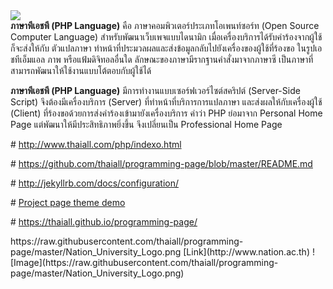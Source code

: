 <script type="text/javascript" src="//platform-api.sharethis.com/js/sharethis.js#property=595e42a478d7bf0011d432c7&product=inline-share-buttons"></script>
<!-- 
link type="text/css" rel="stylesheet" href="https://raw.githubusercontent.com/thaiall/programming-page/master/css/rsp62.css" 
-->
<p style="margin:0px 0px 0px 0px;"><a href="http://www.thaiall.com/blog/"><img src="green_eye.jpg" border="0" /></a></p>

<script src="menu.js"></script>

<p style="margin:0px 0px 0px 0px;"><b>ภาษาพีเอชพี (PHP Language)</b> คือ ภาษาคอมพิวเตอร์ประเภทโอเพนท์ซอร์ท (Open Source Computer Language) สำหรับพัฒนาเว็บเพจแบบไดนามิก เมื่อเครื่องบริการได้รับคำร้องจากผู้ใช้ก็จะส่งให้กับ ตัวแปลภาษา ทำหน้าที่ประมวลผลและส่งข้อมูลกลับไปยังเครื่องของผู้ใช้ที่ร้องขอ ในรูปเอชทีเอ็มแอล ภาพ หรือแฟ้มดิจิทอลอื่นใด ลักษณะของภาษามีรากฐานคำสั่งมาจากภาษาซี เป็นภาษาที่สามารถพัฒนาให้ใช้งานแบบโต้ตอบกับผู้ใช้ได้ </p>
<p><b>ภาษาพีเอชพี (PHP Language)</b> มีการทำงานแบบเซอร์ฟเวอร์ไซต์สคริปต์ (Server-Side Script) จึงต้องมีเครื่องบริการ (Server) ที่ทำหน้าที่บริการการแปลภาษา และส่งผลให้กับเครื่องผู้ใช้ (Client) ที่ร้องขอด้วยการส่งคำร้องเข้ามายังเครื่องบริการ คำว่า PHP ย่อมาจาก Personal Home Page แต่พัฒนาให้มีประสิทธิภาพยิ่งขึ้น จึงเปลี่ยนเป็น Professional Home Page</p>
<p># <a href="http://www.thaiall.com/php/indexo.html">http://www.thaiall.com/php/indexo.html</a></p>
<p># <a href="https://github.com/thaiall/programming-page/blob/master/README.md">https://github.com/thaiall/programming-page/blob/master/README.md</a></p>
<p># <a href="http://jekyllrb.com/docs/configuration/">http://jekyllrb.com/docs/configuration/</a></p>
<p># <a href="http://projectpages.github.io/project-pages/">Project page theme demo</a></p>
<p># <a href="https://thaiall.github.io/programming-page/">https://thaiall.github.io/programming-page/</a></p>
<p><div class="sharethis-inline-share-buttons"></div></p>
https://raw.githubusercontent.com/thaiall/programming-page/master/Nation_University_Logo.png
[Link](http://www.nation.ac.th)
![Image](https://raw.githubusercontent.com/thaiall/programming-page/master/Nation_University_Logo.png)
